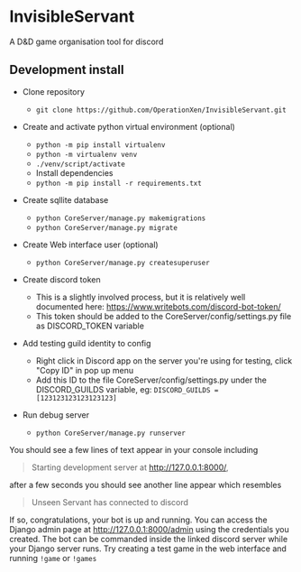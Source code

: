 # InvisibleServant

A D&D game organisation tool for discord

## Development install

- Clone repository
  - ```git clone https://github.com/OperationXen/InvisibleServant.git```
- Create and activate python virtual environment (optional)
  - ```python -m pip install virtualenv```
  - ```python -m virtualenv venv```
  - ```./venv/script/activate```
  - Install dependencies
  - ```python -m pip install -r requirements.txt```

- Create sqllite database
  - ```python CoreServer/manage.py makemigrations```
  - ```python CoreServer/manage.py migrate```

- Create Web interface user (optional)
  - ```python CoreServer/manage.py createsuperuser```

- Create discord token
  - This is a slightly involved process, but it is relatively well documented here: https://www.writebots.com/discord-bot-token/
  - This token should be added to the CoreServer/config/settings.py file as DISCORD_TOKEN variable
- Add testing guild identity to config
  - Right click in Discord app on the server you're using for testing, click "Copy ID" in pop up menu
  - Add this ID to the file CoreServer/config/settings.py under the DISCORD_GUILDS variable, eg: ```DISCORD_GUILDS = [123123123123123123]```

- Run debug server
  - ```python CoreServer/manage.py runserver```


You should see a few lines of text appear in your console including 

> Starting development server at http://127.0.0.1:8000/,

 after a few seconds you should see another line appear which resembles 

>Unseen Servant has connected to discord

If so, congratulations, your bot is up and running. You can access the Django admin page at http://127.0.0.1:8000/admin using the credentials you created.
The bot can be commanded inside the linked discord server while your Django server runs. Try creating a test game in the web interface and running ```!game``` or ```!games```
